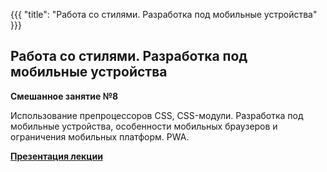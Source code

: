 {{{
	"title": "Работа со стилями. Разработка под мобильные устройства"
}}}

## Работа со стилями. Разработка под мобильные устройства
__Смешанное занятие №8__

Использование препроцессоров CSS, CSS-модули. Разработка под мобильные устройства, особенности мобильных браузеров и ограничения мобильных платформ. PWA.

__[Презентация лекции](/slides/s9)__

